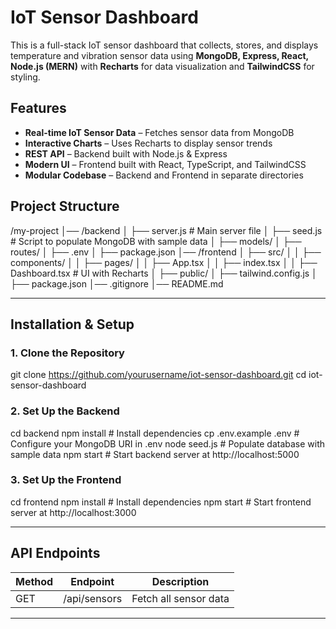 # IoT Sensor Dashboard

This is a full-stack IoT sensor dashboard that collects, stores, and displays temperature and vibration sensor data using **MongoDB, Express, React, Node.js (MERN)** with **Recharts** for data visualization and **TailwindCSS** for styling.

## Features

- **Real-time IoT Sensor Data** – Fetches sensor data from MongoDB
- **Interactive Charts** – Uses Recharts to display sensor trends
- **REST API** – Backend built with Node.js & Express
- **Modern UI** – Frontend built with React, TypeScript, and TailwindCSS
- **Modular Codebase** – Backend and Frontend in separate directories

## Project Structure
/my-project
│── /backend
│   ├── server.js  # Main server file
│   ├── seed.js  # Script to populate MongoDB with sample data
│   ├── models/
│   ├── routes/
│   ├── .env
│   ├── package.json
│── /frontend
│   ├── src/
│   │   ├── components/
│   │   ├── pages/
│   │   ├── App.tsx
│   │   ├── index.tsx
│   │   ├── Dashboard.tsx   # UI with Recharts
│   ├── public/
│   ├── tailwind.config.js
│   ├── package.json
│── .gitignore
│── README.md

---

## Installation & Setup

### 1. Clone the Repository
git clone https://github.com/yourusername/iot-sensor-dashboard.git
cd iot-sensor-dashboard

### 2️. Set Up the Backend
cd backend
npm install  # Install dependencies
cp .env.example .env  # Configure your MongoDB URI in .env
node seed.js  # Populate database with sample data
npm start  # Start backend server at http://localhost:5000

### 3. Set Up the Frontend
cd frontend
npm install  # Install dependencies
npm start  # Start frontend server at http://localhost:3000

---

## API Endpoints

| Method | Endpoint        | Description          |
|--------|----------------|----------------------|
| GET    | /api/sensors   | Fetch all sensor data |

---


